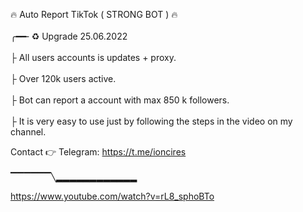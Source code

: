 🔥 Auto Report TikTok ( STRONG BOT ) 🔥 
 <br>      
╭━━╴♻️ Upgrade 25.06.2022
 <br>  
├  All users accounts is updates + proxy.
 <br>  
├  Over 120k users active. 
 <br>  
├  Bot can report a account with max 850 k followers.
 <br>  
├  It is very easy to use just by following the steps in the video on my channel.
 <br>  

 Contact 👉  Telegram: https://t.me/ioncires
  <br>  
▔▔▔▔▔▔╲▂▂▂▂▂▂▂▂▂▂▂▂
<br>

https://www.youtube.com/watch?v=rL8_sphoBTo
